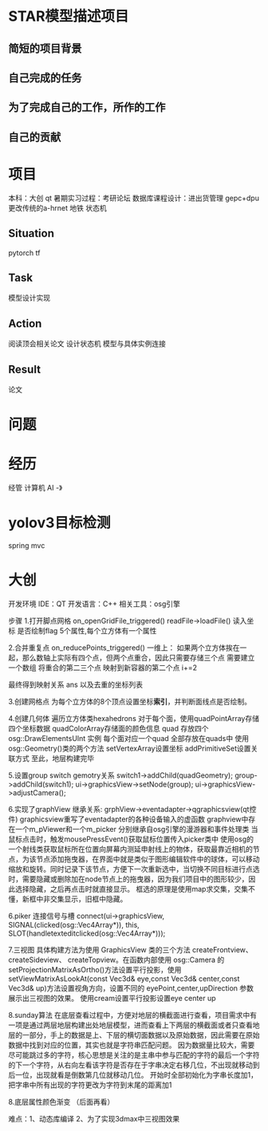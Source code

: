 # STAR模型描述项目
## 简短的项目背景
## 自己完成的任务
## 为了完成自己的工作，所作的工作
## 自己的贡献


# 项目
本科：大创 qt
暑期实习过程：考研论坛
数据库课程设计：进出货管理
gepc+dpu
更改传统的a-hrnet 地铁 状态机

## Situation 
pytorch tf
## Task
模型设计实现
## Action
阅读顶会相关论文 设计状态机 模型与具体实例连接
## Result
论文


# 问题

# 经历
经管 计算机 AI -》

# yolov3目标检测

spring mvc

# 大创
开发环境
IDE：QT 开发语言：C++ 相关工具：osg引擎

步骤
1.打开脚点网格 on_openGridFile_triggered()
readFile->loadFile() 读入坐标 是否绘制flag 5个属性,每个立方体有一个属性

2.合并重复点    on_reducePoints_triggered()
一维上：
如果两个立方体挨在一起，那么数轴上实际有四个点，但两个点重合，因此只需要存储三个点
需要建立一个数组 将重合的第二三个点 映射到新容器的第二个点 i+=2 

最终得到映射关系 ans 以及去重的坐标列表

3.创建网格点
为每个立方体的8个顶点设置坐标**索引**，并判断面线点是否绘制。

4.创建几何体
遍历立方体类hexahedrons 对于每个面，使用quadPointArray存储四个坐标数据
quadColorArray存储面的颜色信息
quad 存放四个  osg::DrawElementsUInt 实例
每个面对应一个quad    全部存放在quads中
使用osg::Geometry()类的两个方法 setVertexArray设置坐标 addPrimitiveSet设置关联方式
至此，地层构建完毕

5.设置group switch gemotry关系
switch1->addChild(quadGeometry);
group->addChild(switch1);
ui->graphicsView->setNode(group);
ui->graphicsView->adjustCamera();

6.实现了graphView
继承关系: grphView->eventadapter->qgraphicsview(qt控件)
graphicsview重写了eventadapter的各种设备输入的虚函数
graphview中存在一个m_pViewer和一个m_picker
分别继承自osg引擎的漫游器和事件处理类
当鼠标点击时，触发mousePressEvent()获取鼠标位置传入picker类中
使用osg的一个射线类获取鼠标所在位置向屏幕内测延申射线上的物体，获取最靠近相机的节点，为该节点添加拖曳器，在界面中就是类似于图形编辑软件中的球体，可以移动缩放和旋转。同时记录下该节点，方便下一次重新选中，当切换不同目标进行点选时，需要隐藏或删除加在node节点上的拖曳器，因为我们项目中的图形较少，因此选择隐藏，之后再点击时就直接显示。
框选的原理是使用map求交集，交集不懂，新框中非交集显示，旧框中隐藏。


6.piker
连接信号与槽
connect(ui->graphicsView, SIGNAL(clicked(osg::Vec4Array*)), this, SLOT(handletexteditclicked(osg::Vec4Array*)));


7.三视图
具体构建方法为使用 GraphicsView 类的三个方法 createFrontview、createSideview、
createTopview。在函数内部使用 osg::Camera 的 setProjectionMatrixAsOrtho()方法设置平行投影，使用
setViewMatrixAsLookAt(const Vec3d& eye,const Vec3d& center,const Vec3d& up)方法设置视角方向，设置不同的 eyePoint,center,upDirection 参数展示出三视图的效果。
使用cream设置平行投影设置eye center up

8.sunday算法
在底层查看过程中，方便对地层的横截面进行查看，项目需求中有一项是通过两层地层构建出处地层模型，进而查看上下两层的横截面或者只查看地层的一部分，手上的数据是上、下层的横切面数据以及原始数据，因此需要在原始数据中找到对应的位置，其实也就是字符串匹配问题。
因为数据量比较大，需要尽可能跳过多的字符，核心思想是关注的是主串中参与匹配的字符的最后一个字符的下一个字符，从右向左看该字符是否存在于字串决定右移几位，不出现就移动到后一位，出现就看是倒数第几位就移动几位。
开始时全部初始化为字串长度加1，把字串中所有出现的字符更改为字符到末尾的距离加1


8.底层属性颜色渐变 （后面再看）

难点：1、动态库编译
2、为了实现3dmax中三视图效果
